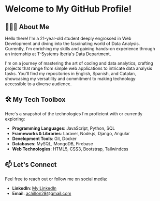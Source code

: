 # Welcome to My GitHub Profile!

## 🧑🏻‍💻 About Me
Hello there! I'm a 21-year-old student deeply engrossed in Web Development and diving into the fascinating world of Data Analysis. Currently, I'm enriching my skills and gaining hands-on experience through an internship at T-Systems Iberia's Data Department.

I'm on a journey of mastering the art of coding and data analytics, crafting projects that range from simple web applications to intricate data analysis tasks. You'll find my repositories in English, Spanish, and Catalan, showcasing my versatility and commitment to making technology accessible to a diverse audience.

## 🛠️ My Tech Toolbox

Here's a snapshot of the technologies I'm proficient with or currently exploring:

- **Programming Languages**: JavaScript, Python, SQL
- **Frameworks & Libraries**: Laravel, Node.js, Django, Angular
- **Development Tools**: Git, Docker
- **Databases**: MySQL, MongoDB, Firebase
- **Web Technologies**: HTML5, CSS3, Bootstrap, Tailwindcss

## 📫 Let's Connect

Feel free to reach out or follow me on social media:

- **LinkedIn**: [My LinkedIn](https://www.linkedin.com/in/adria-chillon)
- **Email**: achillon28@gmail.com
